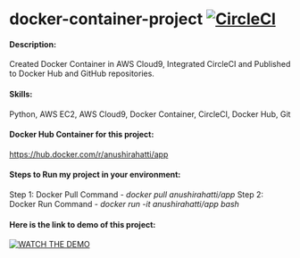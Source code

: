 # docker-container-project  [![CircleCI](https://circleci.com/gh/anushirahatti/docker-container-project.svg?style=svg&circle-token=docker-container-project)](<LINK>)

#### Description:
Created Docker Container in AWS Cloud9, Integrated CircleCI and Published to Docker Hub and GitHub repositories.

#### Skills:
Python, AWS EC2, AWS Cloud9, Docker Container, CircleCI, Docker Hub, Git

#### Docker Hub Container for this project: 
https://hub.docker.com/r/anushirahatti/app

#### Steps to Run my project in your environment:
Step 1: Docker Pull Command - *docker pull anushirahatti/app*
Step 2: Docker Run Command - *docker run -it anushirahatti/app bash*

#### Here is the link to demo of this project:

[![WATCH THE DEMO](https://img.youtube.com/vi/mjsC_3o_irw/0.jpg)](https://www.youtube.com/watch?v=mjsC_3o_irw)
